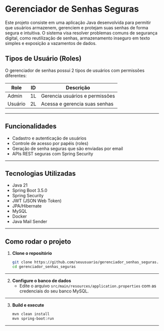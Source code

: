 
# Gerenciador de Senhas Seguras

Este projeto consiste em uma aplicação Java desenvolvida para permitir que usuários armazenem, gerenciem e protejam suas senhas de forma segura e intuitiva. O sistema visa resolver problemas comuns de segurança digital, como reutilização de senhas, armazenamento inseguro em texto simples e exposição a vazamentos de dados.

## Tipos de Usuário (Roles)

O gerenciador de senhas possui 2 tipos de usuários com permissões diferentes:

| Role    | ID | Descrição                        |
|---------|----| -------------------------------- |
| Admin   | 1L | Gerencia usuários e permissões   |
| Usuário | 2L | Acessa e gerencia suas senhas    |

---

## Funcionalidades

- Cadastro e autenticação de usuários
- Controle de acesso por papéis (roles)
- Geração de senha seguras que são enviadas por email
- APIs REST seguras com Spring Security

---

## Tecnologias Utilizadas

- Java 21
- Spring Boot 3.5.0
- Spring Security
- JWT (JSON Web Token)
- JPA/Hibernate
- MySQL
- Docker
- Java Mail Sender

---


## Como rodar o projeto

1. **Clone o repositório**
   ```bash
   git clone https://github.com/seuusuario/gerenciador_senhas_seguras.git
   cd gerenciador_senhas_seguras
   ```
   
---

2. **Configure o banco de dados**
    - Edite o arquivo `src/main/resources/application.properties` com as credenciais do seu banco MySQL.

---

3. **Build e execute**
   ```bash
   mvn clean install
   mvn spring-boot:run
   ```
---

